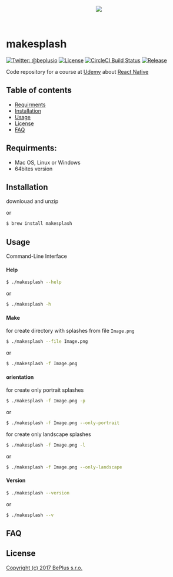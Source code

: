 <p align="center">
    <a href="https://twitter.com/beplusio">
        <img src="https://pbs.twimg.com/profile_images/813834197001469952/-yh7WEVD_400x400.jpg">
    </a>
</p>
<br>

# makesplash

[![Twitter: @beplusio](https://img.shields.io/badge/contact-@beplusio-blue.svg?style=flat)](https://twitter.com/beplusio)
[![License](https://img.shields.io/badge/license-MIT-green.svg?style=flat)](https://github.com/beplus/makesplash/blob/master/LICENSE)
[![CircleCI Build Status](https://circleci.com/gh/beplus/makesplash.svg?style=shield)](https://circleci.com/gh/beplus/makesplash)
[![Release](https://img.shields.io/github/release/beplus/makesplash.svg?style=flat-square)](https://github.com/beplus/makesplash/releases/latest)

Code repository for a course at [Udemy](https://www.udemy.com) about [React Native](https://www.udemy.com)

## Table of contents
- [Requirments](#Requirments)
- [Installation](#Installation)
- [Usage](#Usage)
- [License](#License)
- [FAQ](#FAQ)


## Requirments: 
* Mac OS, Linux or Windows 
* 64bites version


## Installation

downlouad and unzip 

or

```bash
$ brew install makesplash
```

## Usage
Command-Line Interface
#### Help
```bash
$ ./makesplash --help
```
or 
```bash
$ ./makesplash -h
```

#### Make
for create directory with splashes from file `Image.png`
```bash
$ ./makesplash --file Image.png
```
or 
```bash
$ ./makesplash -f Image.png
```

#### orientation
for create only portrait splashes 
```bash
$ ./makesplash -f Image.png -p
```
or
```bash
$ ./makesplash -f Image.png --only-portrait
```
for create only landscape splashes
```bash
$ ./makesplash -f Image.png -l
```
or
```bash
$ ./makesplash -f Image.png --only-landscape
```

#### Version 
```bash
$ ./makesplash --version
```
or
```bash
$ ./makesplash --v
```


## FAQ

## License 
[Copyright (c) 2017 BePlus s.r.o. ](./LICENSE)

